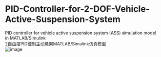 # PID-Controller-for-2-DOF-Vehicle-Active-Suspension-System
PID controller for vehicle active suspension system (ASS) simulation model in MATLAB/Simulink  
2自由度PID控制主动悬架MATLAB/Simulink仿真模型  
![image](https://github.com/user-attachments/assets/8eebbdcb-4389-4df4-8294-63d17e1608d8)
